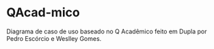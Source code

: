 # QAcad-mico
Diagrama de caso de uso baseado no Q Acadêmico
feito em Dupla por Pedro Escórcio e Weslley Gomes.
